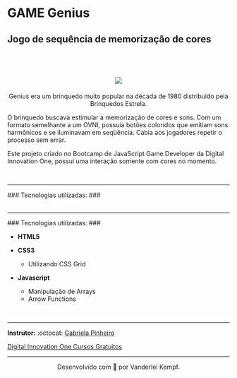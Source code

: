 # GAME Genius #
## Jogo de sequência de memorização de cores ##
<br/>
<h1 align="center">
<img src="https://ik.imagekit.io/vanderdev/Genius_d8UwXUVU4.png?updatedAt=1636068978556" />
</h1>
<p align="center">
Genius era um brinquedo muito popular na década de 1980 distribuído pela Brinquedos Estrela.

O brinquedo buscava estimular a memorização de cores e sons. Com um formato semelhante a um OVNI, possuía botões coloridos que emitiam sons harmônicos e se iluminavam em seqüência. Cabia aos jogadores repetir o processo sem errar.

Este projeto criado no Bootcamp de JavaScript Game Developer da Digital Innovation One, possui uma interação somente com cores no momento.
</p>
<br/>
<hr />
### Tecnologias utilizadas: ###
<br/>
<br/>
<hr />
### Tecnologias utilizadas: ###
<br/>

* **HTML5**

* **CSS3**
  * Utilizando CSS Grid

* **Javascript**
  * Manipulação de Arrays 
  * Arrow Functions

<br/>

<hr />

**Instrutor:** :octocat: <a href="https://github.com/SpruceGabriela">Gabriela Pinheiro</a>


[Digital Innovation One Cursos Gratuitos](https://digitalinnovation.one/ "Clique e acesse agora!")
<hr />

<p align="center">Desenvolvido com 💜 por Vanderlei Kempf. </p
